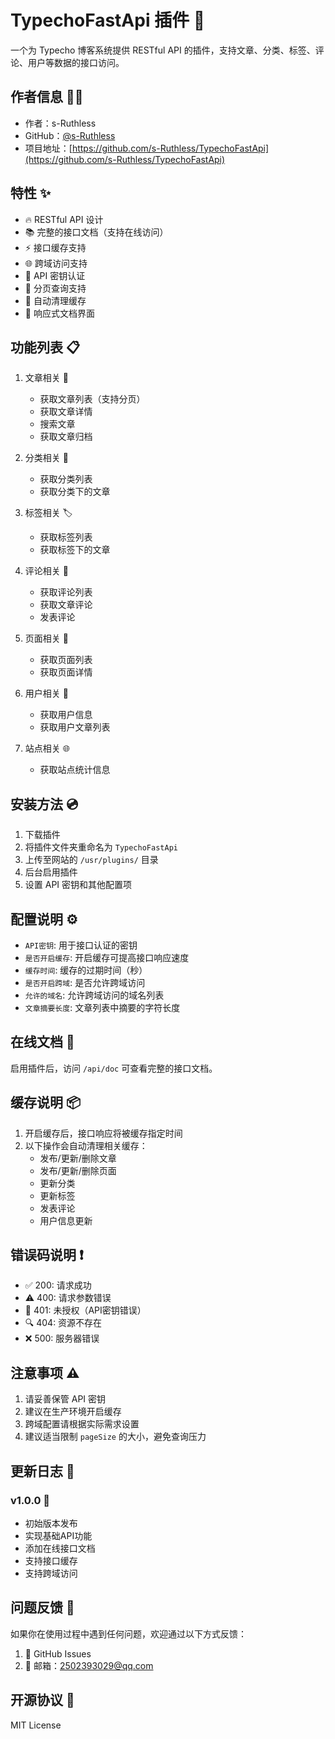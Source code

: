# TypechoFastApi 插件 🚀

一个为 Typecho 博客系统提供 RESTful API 的插件，支持文章、分类、标签、评论、用户等数据的接口访问。

## 作者信息 👨‍💻

- 作者：s-Ruthless
- GitHub：[@s-Ruthless](https://github.com/s-Ruthless)
- 项目地址：[https://github.com/s-Ruthless/TypechoFastApi](https://github.com/s-Ruthless/TypechoFastApi)

## 特性 ✨

- 🔥 RESTful API 设计
- 📚 完整的接口文档（支持在线访问）
- ⚡️ 接口缓存支持
- 🌐 跨域访问支持
- 🔑 API 密钥认证
- 📄 分页查询支持
- 🧹 自动清理缓存
- 📱 响应式文档界面

## 功能列表 📋

1. 文章相关 📝
   - 获取文章列表（支持分页）
   - 获取文章详情
   - 搜索文章
   - 获取文章归档

2. 分类相关 📂
   - 获取分类列表
   - 获取分类下的文章

3. 标签相关 🏷️
   - 获取标签列表
   - 获取标签下的文章

4. 评论相关 💬
   - 获取评论列表
   - 获取文章评论
   - 发表评论

5. 页面相关 📄
   - 获取页面列表
   - 获取页面详情

6. 用户相关 👤
   - 获取用户信息
   - 获取用户文章列表

7. 站点相关 🌐
   - 获取站点统计信息

## 安装方法 💿

1. 下载插件
2. 将插件文件夹重命名为 `TypechoFastApi`
3. 上传至网站的 `/usr/plugins/` 目录
4. 后台启用插件
5. 设置 API 密钥和其他配置项

## 配置说明 ⚙️

- `API密钥`: 用于接口认证的密钥
- `是否开启缓存`: 开启缓存可提高接口响应速度
- `缓存时间`: 缓存的过期时间（秒）
- `是否开启跨域`: 是否允许跨域访问
- `允许的域名`: 允许跨域访问的域名列表
- `文章摘要长度`: 文章列表中摘要的字符长度

## 在线文档 📖

启用插件后，访问 `/api/doc` 可查看完整的接口文档。

## 缓存说明 📦

1. 开启缓存后，接口响应将被缓存指定时间
2. 以下操作会自动清理相关缓存：
   - 发布/更新/删除文章
   - 发布/更新/删除页面
   - 更新分类
   - 更新标签
   - 发表评论
   - 用户信息更新

## 错误码说明 ❗

- ✅ 200: 请求成功
- ⚠️ 400: 请求参数错误
- 🚫 401: 未授权（API密钥错误）
- 🔍 404: 资源不存在
- ❌ 500: 服务器错误

## 注意事项 ⚠️

1. 请妥善保管 API 密钥
2. 建议在生产环境开启缓存
3. 跨域配置请根据实际需求设置
4. 建议适当限制 `pageSize` 的大小，避免查询压力

## 更新日志 📝

### v1.0.0 🎉
- 初始版本发布
- 实现基础API功能
- 添加在线接口文档
- 支持接口缓存
- 支持跨域访问

## 问题反馈 💭

如果你在使用过程中遇到任何问题，欢迎通过以下方式反馈：

1. 🐛 GitHub Issues
2. 📧 邮箱：2502393029@qq.com

## 开源协议 📄

MIT License 
